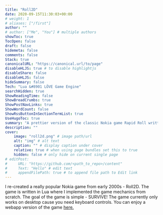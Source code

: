```yaml
---
title: "Roll2D"
date: 2020-09-15T11:30:03+00:00
# weight: 1
# aliases: ["/first"]
author: ""
# author: ["Me", "You"] # multiple authors
showToc: true
TocOpen: false
draft: false
hidemeta: false
comments: false
Stack: true
canonicalURL: "https://canonical.url/to/page"
disableHLJS: true # to disable highlightjs
disableShare: false
disableHLJS: false
hideSummary: false
Tech: "Lua &#8901 LÖVE Game Engine"
searchHidden: true
ShowReadingTime: false
ShowBreadCrumbs: true
ShowPostNavLinks: true
ShowWordCount: false
ShowRssButtonInSectionTermList: true
UseHugoToc: true
summary: "A prettier version of the classic Nokia game Rapid Roll written in Lua."
description: ""
cover:
    image: "roll2d.png" # image path/url
    alt: "img" # alt text
    caption: "" # display caption under cover
    relative: true # when using page bundles set this to true
    hidden: false # only hide on current single page
# editPost:
#     URL: "https://github.com/<path_to_repo>/content"
#     Text: "Hello" # edit text
#     appendFilePath: true # to append file path to Edit link
---
```


I re-created a really popular Nokia game from early 2000s - Roll2D. The game is written in Lua where I implemented the game mechanics from scratch. The goal of the game is simple - SURVIVE! 
The game currently only works on desktop cause you need keyboard controls. You can enjoy a webapp version of the game [here.](https://roll2d.netlify.app/) 
